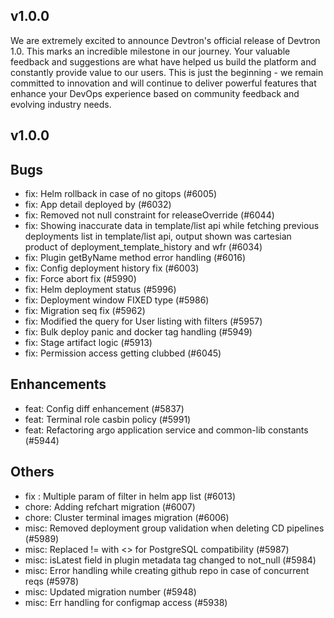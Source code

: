 ## v1.0.0



We are extremely excited to announce Devtron's official release of Devtron 1.0. This marks an incredible milestone in our journey. Your valuable feedback and suggestions are what have helped us build the platform and constantly provide value to our users. This is just the beginning - we remain committed to innovation and will continue to deliver powerful features that enhance your DevOps experience based on community feedback and evolving industry needs.

## v1.0.0

## Bugs
- fix: Helm rollback in case of no gitops (#6005)
- fix: App detail deployed by (#6032)
- fix: Removed not null constraint for releaseOverride (#6044)
- fix: Showing inaccurate data in template/list api while fetching previous deployments list in template/list api, output shown was cartesian product of deployment_template_history and wfr (#6034)
- fix: Plugin getByName method error handling (#6016)
- fix: Config deployment history fix (#6003)
- fix: Force abort fix (#5990)
- fix: Helm deployment status  (#5996)
- fix: Deployment window FIXED type (#5986)
- fix: Migration seq fix (#5962)
- fix: Modified the query for User listing with filters (#5957)
- fix: Bulk deploy panic and docker tag handling (#5949)
- fix: Stage artifact logic  (#5913)
- fix: Permission access getting clubbed (#6045)
## Enhancements
- feat: Config diff enhancement (#5837)
- feat: Terminal role casbin policy (#5991)
- feat: Refactoring argo application service and common-lib constants (#5944)
## Others
- fix : Multiple param of filter in helm app list (#6013)
- chore: Adding refchart migration (#6007)
- chore: Cluster terminal images migration (#6006)
- misc: Removed deployment group validation when deleting CD pipelines (#5989)
- misc: Replaced != with <> for PostgreSQL compatibility (#5987)
- misc: isLatest field in plugin metadata tag changed to not_null (#5984)
- misc: Error handling while creating github repo in case of concurrent reqs (#5978)
- misc: Updated migration number (#5948)
- misc: Err handling for configmap access (#5938)
